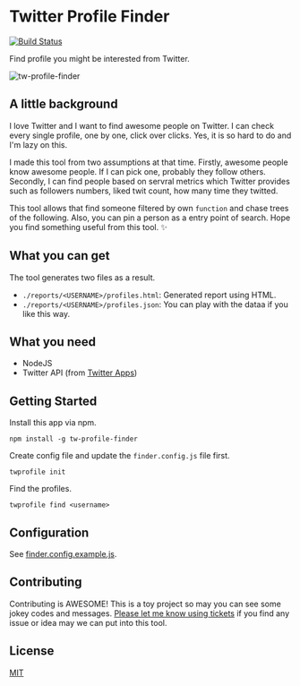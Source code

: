# Twitter Profile Finder

[![Build Status](https://travis-ci.org/edykim/tw-profile-finder.svg?branch=master)](https://travis-ci.org/edykim/tw-profile-finder)

Find profile you might be interested from Twitter.

![tw-profile-finder](https://user-images.githubusercontent.com/33057457/32035965-82118f8a-ba68-11e7-913e-0772afb7a469.png)

## A little background

I love Twitter and I want to find awesome people on Twitter. I can check every single profile, one by one, click over clicks. Yes, it is
so hard to do and I'm lazy on this.

I made this tool from two assumptions at that time. Firstly, awesome people know awesome people. If I can pick one, probably they follow
others. Secondly, I can find people based on servral metrics which Twitter provides such as followers numbers, liked twit count, how many time they
twitted.

This tool allows that find someone filtered by own `function` and chase trees of the following. Also, you can pin a person as a entry point
of search. Hope you find something useful from this tool. ✨

## What you can get

The tool generates two files as a result.

- `./reports/<USERNAME>/profiles.html`: Generated report using HTML.
- `./reports/<USERNAME>/profiles.json`: You can play with the dataa if you like this way.

## What you need 

- NodeJS
- Twitter API (from [Twitter Apps](https://apps.twitter.com/))

## Getting Started

Install this app via npm.

```
npm install -g tw-profile-finder
```

Create config file and update the `finder.config.js` file first.

```
twprofile init
```

Find the profiles.

```
twprofile find <username>
```

## Configuration

See [finder.config.example.js](https://github.com/edykim/tw-profile-finder/blob/master/finder.config.example.js).

## Contributing

Contributing is AWESOME! This is a toy project so may you can see some jokey codes and messages. [Please let me know using tickets](https://github.com/edykim/tw-profile-finder/issues)
if you find any issue or idea may we can put into this tool.

## License

  [MIT](LICENSE)

